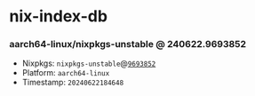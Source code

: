 # nix-index-db
### aarch64-linux/nixpkgs-unstable @ 240622.9693852
- Nixpkgs: `nixpkgs-unstable`@[`9693852`](https://github.com/NixOS/nixpkgs/commit/9693852a2070b398ee123a329e68f0dab5526681)
- Platform: `aarch64-linux`
- Timestamp: `20240622184648`
